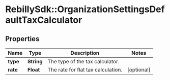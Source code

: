 # RebillySdk::OrganizationSettingsDefaultTaxCalculator

## Properties
Name | Type | Description | Notes
------------ | ------------- | ------------- | -------------
**type** | **String** | The type of the tax calculator. | 
**rate** | **Float** | The rate for flat tax calculation. | [optional] 

